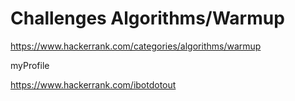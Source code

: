 Challenges Algorithms/Warmup
============
https://www.hackerrank.com/categories/algorithms/warmup

myProfile

https://www.hackerrank.com/ibotdotout
